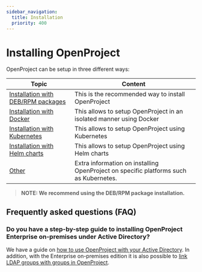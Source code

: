 ```yaml
---
sidebar_navigation:
  title: Installation
  priority: 400
---
```


# Installing OpenProject

OpenProject can be setup in three different ways:

| Topic                                            | Content                                                      |
| ------------------------------------------------ | ------------------------------------------------------------ |
| [Installation with DEB/RPM packages](./packaged) | This is the recommended way to install OpenProject           |
| [Installation with Docker](./docker)             | This allows to setup OpenProject in an isolated manner using Docker |
| [Installation with Kubernetes](./kubernetes)     | This allows to setup OpenProject using Kubernetes            |
| [Installation with Helm charts](./helm-chart)    | This allows to setup OpenProject using Helm charts           |
| [Other](misc/)                                   | Extra information on installing OpenProject on specific platforms such as Kubernetes. |

> **NOTE: We recommend using the DEB/RPM package installation.**

## Frequently asked questions (FAQ)

### Do you have a step-by-step guide to installing OpenProject Enterprise on-premises under Active Directory?

We have a guide on [how to use OpenProject with your Active Directory](../../system-admin-guide/authentication/ldap-connections/).
In addition, with the Enterprise on-premises edition it is also possible to [link LDAP groups with groups in OpenProject](../../system-admin-guide/authentication/ldap-connections/ldap-group-synchronization/).
